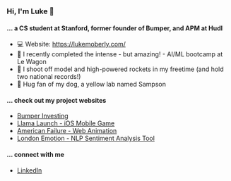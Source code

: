 ### Hi, I'm Luke 👋

#### ... a CS student at Stanford, former founder of Bumper, and APM at Hudl
- 💻 Website: https://lukemoberly.com/
- 🌱 I recently completed the intense - but amazing! - AI/ML bootcamp at Le Wagon
- 🚀 I shoot off model and high-powered rockets in my freetime (and hold two national records!)
- 🐶 Hug fan of my dog, a yellow lab named Sampson

#### ... check out my project websites
- [Bumper Investing](https://www.joinbumper.com)
- [Llama Launch - iOS Mobile Game](https://apps.apple.com/us/app/llama-launch/id1516027799)
- [American Failure - Web Animation](https://www.americanfailure.org)
- [London Emotion - NLP Sentiment Analysis Tool](https://lmoberly1-emotion-analysis-emotionapp2-rkvyl6.streamlitapp.com/)

#### ... connect with me
- [LinkedIn](https://www.linkedin.com/in/lukemoberly/)

<!--
**lmoberly1/lmoberly1** is a ✨ _special_ ✨ repository because its `README.md` (this file) appears on your GitHub profile.

Here are some ideas to get you started:

- 🔭 I’m currently working on ...
- 🌱 I’m currently learning ...
- 👯 I’m looking to collaborate on ...
- 🤔 I’m looking for help with ...
- 💬 Ask me about ...
- 📫 How to reach me: ...
- 😄 Pronouns: ...
- ⚡ Fun fact: ...
-->
